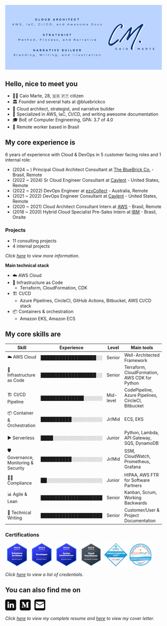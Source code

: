 ![Banner](./assets/banner.png)

## Hello, nice to meet you
- :raising_hand_man: Caio Marte, 28, :brazil: :portugal: citizen
- :classical_building: Founder and several hats at @bluebrickco
- :briefcase: Cloud architect, strategist, and narrative builder
- :toolbox: Specialized in AWS, IaC, CI/CD, and writing awesome documentation
- :mortar_board: BoE of Computer Engineering, GPA: 3.7 of 4.0
- :pushpin: Remote worker based in Brasil

## My core experience is
6 years of experience with Cloud & DevOps in 5 customer facing roles and 1 internal role:
- (2024 ~ ) Principal Cloud Architect Consultant at [The BlueBrick Co.](https://www.linkedin.com/company/bluebrickco/) - Brasil, Remote
- (2022 ~ 2024) Sr Cloud Engineer Consultant at [Caylent](https://caylent.com/) - United States, Remote
- (2022 ~ 2022) DevOps Engineer at [ezyCollect](https://www.ezycollect.com.au/) - Australia, Remote
- (2021 ~ 2022) DevOps Engineer Consultant at [Caylent](https://caylent.com/) - United States, Remote
- (2020 ~ 2021) Cloud Architect Consultant Intern at [AWS](https://aws.amazon.com/professional-services/) - Brasil, Remote
- (2018 ~ 2020) Hybrid Cloud Specialist Pre-Sales Intern at [IBM](https://www.ibm.com/cloud/hybrid) - Brasil, Onsite

### Projects
- 11 consulting projects
- 4 internal projects

*Click <a href="https://www.linkedin.com/in/caiomarte/details/projects/" target="_blank">here</a> to view more information.*

**Main technical stack**
- :cloud: AWS Cloud
- :bricks: Infrastructure as Code
  - Terraform, CloudFormation, CDK
- :building_construction: CI/CD
  - Azure Pipelines, CircleCI, GitHub Actions, Bitbucket, AWS CI/CD stack
- :package: Containers & orchestration 
  - Amazon EKS, Amazon ECS

## My core skills are
| Skill                                      | Experience           | Level      | Main tools                                         |
| ------------------------------------------ | -------------------- | ---------- | -------------------------------------------------- |
| :cloud: AWS Cloud                          | ██████████████████░░ | Senior     | Well-Architected Framework                         |
| :bricks: Infrastructure as Code            | ██████████████████░░ | Senior     | Terraform, CloudFormation, AWS CDK for Python      |
| :building_construction: CI/CD Pipeline     | ██████████████░░░░░░ | Mid-level  | CodePipeline, Azure Pipelines, CircleCI, Bitbucket |
| :package: Container & Orchestration        | ██████████░░░░░░░░░░ | Jr/Mid     | ECS, EKS                                           |
| :arrow_forward: Serverless                 | ████░░░░░░░░░░░░░░░░ | Junior     | Python, Lambda, API Gateway, SQS, DynamoDB         |
| :shield: Governance, Monitoring & Security | ██████████░░░░░░░░░░ | Jr/Mid     | SSM, CloudWatch, Prometheus, Grafana               |
| :male_detective: Compliance                | ██░░░░░░░░░░░░░░░░░░ | Junior     | HIPAA, AWS FTR for Software Partners               |
| :bar_chart: Agile & Lean                   | ████████████████████ | Senior     | Kanban, Scrum, Working Backwards                   |
| :memo: Technical Writing                   | ████████████████████ | Senior     | Customer/User & Project Documentation              |

### Certifications
<a href="https://www.credly.com/badges/89a2dcd9-9996-4f88-af1b-b85a7794b2dd/public_url" target="_blank"><img src="./assets/certs/aws-certified-solutions-architect-associate.png" width="15%"/></a>
<a href="https://www.credly.com/badges/6e5852d1-e907-47c1-b8cf-33a04a72002a/public_url" target="_blank"><img src="./assets/certs/aws-certified-developer-associate.png" width="15%"/></a>
<a href="https://www.credly.com/badges/e0a706f3-a368-493c-ada1-a3b089e07cab/public_url" target="_blank"><img src="./assets/certs/aws-certified-sysops-administrator-associate.png" width="15%"/></a>
<a href="https://www.credly.com/badges/fc044a9a-b781-4d84-a526-89f20a9373de/public_url" target="_blank"><img src="./assets/certs/aws-certified-cloud-practitioner.png" width="15%"/></a>
<a href="https://www.credly.com/badges/c6163fb3-359f-4e22-aaad-428323e06e96/public_url" target="_blank"><img src="./assets/certs/kanban-foundation-kikf.png" width="15%"/></a>
<a href="https://www.credly.com/badges/95ff1e53-709e-4d26-925c-75f96de33465/public_url" target="_blank"><img src="./assets/certs/scrum-foundation-professional-certificate-sfpc.1.png" width="15%"/></a>

*Click <a href="https://www.credly.com/users/caiomarte/badges" target="_blank">here</a> to view a list of credentials.*

## You can also find me on
<a href="https://www.linkedin.com/in/caiomarte/" target="_blank"><img src="./assets/icons/in.png" target="_blank" style="width: 7%;"></a>&nbsp;&nbsp;
<a href="https://medium.com/@caiomarte" target="_blank"><img src="./assets/icons/md.png" target="_blank" style="width: 7%;"></a>&nbsp;&nbsp;
<a href="mailto:caio@bluebrickco.com" target="_blank"><img src="./assets/icons/gm.png" target="_blank" style="width: 7%;"></a>

*Click <a href="./assets/resume.pdf" target="_blank">here</a> to view my complete resume and <a href="./assets/cover-letter.pdf" target="_blank">here</a> to view my cover letter.*
